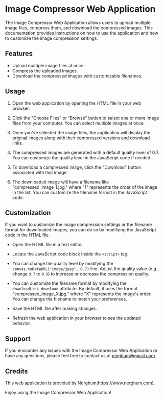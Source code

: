 
# Image Compressor Web Application

The Image Compressor Web Application allows users to upload multiple image files, compress them, and download the compressed images. This documentation provides instructions on how to use the application and how to customize the image compression settings.

## Features

- Upload multiple image files at once.
- Compress the uploaded images.
- Download the compressed images with customizable filenames.

## Usage

1. Open the web application by opening the HTML file in your web browser.

2. Click the "Choose Files" or "Browse" button to select one or more image files from your computer. You can select multiple images at once.

3. Once you've selected the image files, the application will display the original images along with their compressed versions and download links.

4. The compressed images are generated with a default quality level of 0.7. You can customize the quality level in the JavaScript code if needed.

5. To download a compressed image, click the "Download" button associated with that image.

6. The downloaded image will have a filename like "compressed_image_1.jpg," where "1" represents the order of the image in the list. You can customize the filename format in the JavaScript code.

## Customization

If you want to customize the image compression settings or the filename format for downloaded images, you can do so by modifying the JavaScript code in the HTML file.

- Open the HTML file in a text editor.

- Locate the JavaScript code block inside the `<script>` tag.

- You can change the quality level by modifying the `canvas.toDataURL("image/jpeg", 0.7)` line. Adjust the quality value (e.g., change `0.7` to `0.5`) to increase or decrease the compression quality.

- You can customize the filename format by modifying the `downloadLink.download` attribute. By default, it uses the format "compressed_image_X.jpg," where "X" represents the image's order. You can change the filename to match your preferences.

- Save the HTML file after making changes.

- Refresh the web application in your browser to see the updated behavior.

## Support

If you encounter any issues with the Image Compressor Web Application or have any questions, please feel free to contact us at [nerghum@gmail.com](mailto:nerghum@gmail.com).

## Credits

This web application is provided by Nerghum(https://www.nerghum.com).

Enjoy using the Image Compressor Web Application!
